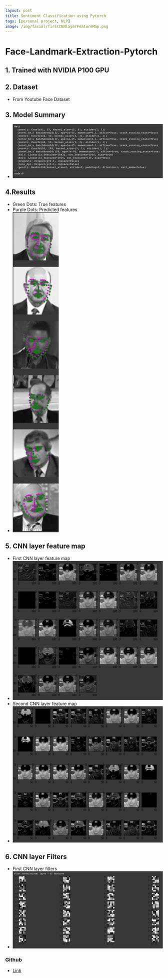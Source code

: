 ```yaml
---
layout: post
title: Sentiment Classification using Pytorch
tags: [personal project, NLP]
image: /img/facial/firstCNNlayerFeatureMap.png
---
```


# Face-Landmark-Extraction-Pytorch
## 1. Trained with NVIDIA P100 GPU

## 2. Dataset
- From Youtube Face Dataset

## 3. Model Summary
- ![Model](/img/facial/model.png?raw=true)

## 4.Results
- Green Dots: True features
- Purple Dots: Predicted features
- ![Result](/img/facial/predicted.png?raw=true)

## 5. CNN layer feature map
- First CNN layer feature map
- ![FirstCNN](/img/facial/firstCNNlayerFeatureMap.png?raw=true)
- Second CNN layer feature map
- ![SecondCNN](/img/facial/secondCNNlayerFeatureMap.png?raw=true)

## 6. CNN layer Filters
- First CNN layer filters
- ![FirstCNNFilter](/img/facial/firstCNNfilters.png?raw=true)


### Github
- [Link](https://github.com/JaeLee18/Face-Landmark-Extraction-Pytorch)
